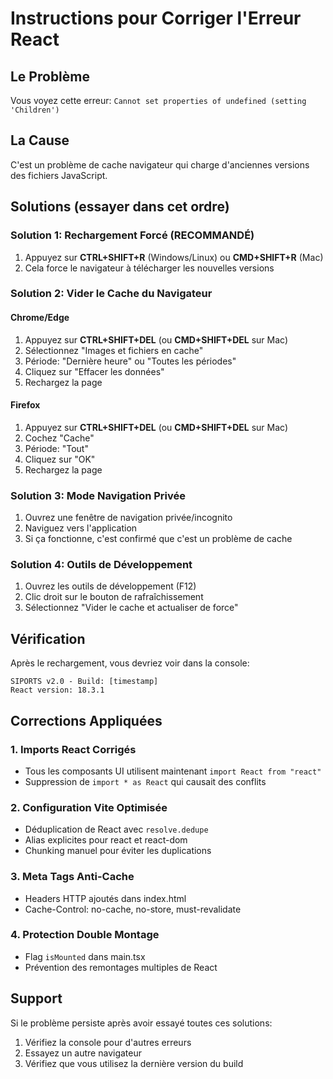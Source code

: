 # Instructions pour Corriger l'Erreur React

## Le Problème
Vous voyez cette erreur: `Cannot set properties of undefined (setting 'Children')`

## La Cause
C'est un problème de cache navigateur qui charge d'anciennes versions des fichiers JavaScript.

## Solutions (essayer dans cet ordre)

### Solution 1: Rechargement Forcé (RECOMMANDÉ)
1. Appuyez sur **CTRL+SHIFT+R** (Windows/Linux) ou **CMD+SHIFT+R** (Mac)
2. Cela force le navigateur à télécharger les nouvelles versions

### Solution 2: Vider le Cache du Navigateur

#### Chrome/Edge
1. Appuyez sur **CTRL+SHIFT+DEL** (ou **CMD+SHIFT+DEL** sur Mac)
2. Sélectionnez "Images et fichiers en cache"
3. Période: "Dernière heure" ou "Toutes les périodes"
4. Cliquez sur "Effacer les données"
5. Rechargez la page

#### Firefox
1. Appuyez sur **CTRL+SHIFT+DEL** (ou **CMD+SHIFT+DEL** sur Mac)
2. Cochez "Cache"
3. Période: "Tout"
4. Cliquez sur "OK"
5. Rechargez la page

### Solution 3: Mode Navigation Privée
1. Ouvrez une fenêtre de navigation privée/incognito
2. Naviguez vers l'application
3. Si ça fonctionne, c'est confirmé que c'est un problème de cache

### Solution 4: Outils de Développement
1. Ouvrez les outils de développement (F12)
2. Clic droit sur le bouton de rafraîchissement
3. Sélectionnez "Vider le cache et actualiser de force"

## Vérification
Après le rechargement, vous devriez voir dans la console:
```
SIPORTS v2.0 - Build: [timestamp]
React version: 18.3.1
```

## Corrections Appliquées

### 1. Imports React Corrigés
- Tous les composants UI utilisent maintenant `import React from "react"`
- Suppression de `import * as React` qui causait des conflits

### 2. Configuration Vite Optimisée
- Déduplication de React avec `resolve.dedupe`
- Alias explicites pour react et react-dom
- Chunking manuel pour éviter les duplications

### 3. Meta Tags Anti-Cache
- Headers HTTP ajoutés dans index.html
- Cache-Control: no-cache, no-store, must-revalidate

### 4. Protection Double Montage
- Flag `isMounted` dans main.tsx
- Prévention des remontages multiples de React

## Support
Si le problème persiste après avoir essayé toutes ces solutions:
1. Vérifiez la console pour d'autres erreurs
2. Essayez un autre navigateur
3. Vérifiez que vous utilisez la dernière version du build
